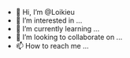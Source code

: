 - 👋 Hi, I’m @Loikieu
- 👀 I’m interested in ...
- 🌱 I’m currently learning ...
- 💞️ I’m looking to collaborate on ...
- 📫 How to reach me ...

<!---
Loikieu/Loikieu is a ✨ special ✨ repository because its `README.md` (this file) appears on your GitHub profile.
You can click the Preview link to take a look at your changes.
--->
